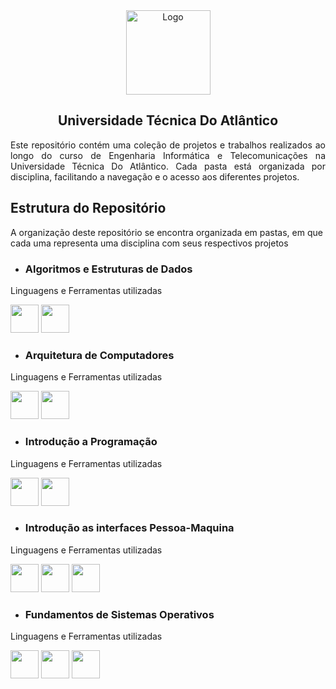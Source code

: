 <div align=center >
  <img src="https://github.com/TiagoDongo/UTA/assets/167580464/b300cf9c-d8d0-4a9d-a55e-8f7b969d994c" alt="Logo" height="135px">
  <h2>Universidade Técnica Do Atlântico</h2>
  <p align=justify>Este repositório contém uma coleção de projetos e trabalhos realizados ao longo do curso de Engenharia Informática e Telecomunicações na Universidade Técnica Do Atlântico. Cada pasta está organizada por disciplina, facilitando a navegação e o acesso aos diferentes projetos.</p>
</div>


<div>
  <h2>Estrutura do Repositório</h2>
  <p>A organização deste repositório se encontra organizada em pastas, em que cada uma representa uma disciplina com seus respectivos projetos</p>

  * <h3>Algoritmos e Estruturas de Dados</h3>
  <p>Linguagens e Ferramentas utilizadas</p>
  <img src="https://img.icons8.com/?size=100&id=6viIuYmvBvuk&format=png&color=000000" height="45px">
  <img src="https://cdn.jsdelivr.net/gh/devicons/devicon@latest/icons/c/c-original.svg" height="45px"/>

  * <h3>Arquitetura de Computadores</h3>
  <p>Linguagens e Ferramentas utilizadas</p>
  <img src="https://img.icons8.com/?size=100&id=gVK745a4Vaur&format=png&color=000000" height="45px">
  <img src="https://raw.githubusercontent.com/AhmadNaserTurnkeySolutions/emu8086/master/documentation/img/icon.ico" height="45px">
  
  * <h3>Introdução a Programação</h3>
  <p>Linguagens e Ferramentas utilizadas</p>
  <img src="https://img.icons8.com/?size=100&id=6viIuYmvBvuk&format=png&color=000000" height="45px">
  <img src="https://cdn.jsdelivr.net/gh/devicons/devicon@latest/icons/c/c-original.svg" height="45px"/>

  * <h3>Introdução as interfaces Pessoa-Maquina</h3>
  <p>Linguagens e Ferramentas utilizadas</p>
  <img src="https://cdn.jsdelivr.net/gh/devicons/devicon@latest/icons/vscode/vscode-original.svg" height="45px"/>     
  <img src="https://cdn.jsdelivr.net/gh/devicons/devicon@latest/icons/html5/html5-original.svg" height="45px"/>
  <img src="https://cdn.jsdelivr.net/gh/devicons/devicon@latest/icons/css3/css3-original.svg" height="45px"/>
  
  * <h3>Fundamentos de Sistemas Operativos</h3>
  <p>Linguagens e Ferramentas utilizadas</p>
  <img src="https://cdn.jsdelivr.net/gh/devicons/devicon@latest/icons/ubuntu/ubuntu-original.svg" height="45px"/>
  <img src="https://img.icons8.com/?size=100&id=UjcGNVXknmz3&format=png&color=000000" height="45px">
  <img src="https://cdn.jsdelivr.net/gh/devicons/devicon@latest/icons/c/c-original.svg" height="45px"/>
 </div>
 
